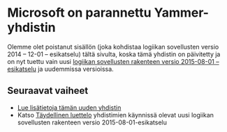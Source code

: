 <properties
   pageTitle="Yammer-Connectorin avulla logiikan sovelluksissa | Sovelluksen Microsoft Azure-palvelu"
   description="Voit luoda ja Määritä Yammer-yhdistin tai API-sovellus ja käytä Azure-sovelluksen palvelun logiikan-sovelluksessa"
   services="logic-apps"
   documentationCenter=".net,nodejs,java"
   authors="msftman"
   manager="erikre"
   editor=""/>

<tags
   ms.service="logic-apps"
   ms.devlang="multiple"
   ms.topic="article"
   ms.tgt_pltfrm="na"
   ms.workload="integration"
   ms.date="04/19/2016"
   ms.author="deonhe"/>


# <a name="weve-improved-the-yammer-connector"></a>Microsoft on parannettu Yammer-yhdistin 

Olemme olet poistanut sisällön (joka kohdistaa logiikan sovellusten versio 2014 – 12-01 – esikatselu) tältä sivulta, koska tämä yhdistin on päivitetty ja on nyt tuettu vain uusi [logiikan sovellusten rakenteen versio 2015-08-01 – esikatselu](./app-service-logic-schema-2015-08-01.md) ja uudemmissa versioissa. 


## <a name="next-steps"></a>Seuraavat vaiheet    

- [Lue lisätietoja tämän uuden yhdistin](../connectors/connectors-create-api-yammer.md)
- Katso [Täydellinen luettelo](../connectors/apis-list.md) yhdistimien käynnissä olevat uusi logiikan sovellusten rakenteen versio 2015-08-01-esikatselu  


